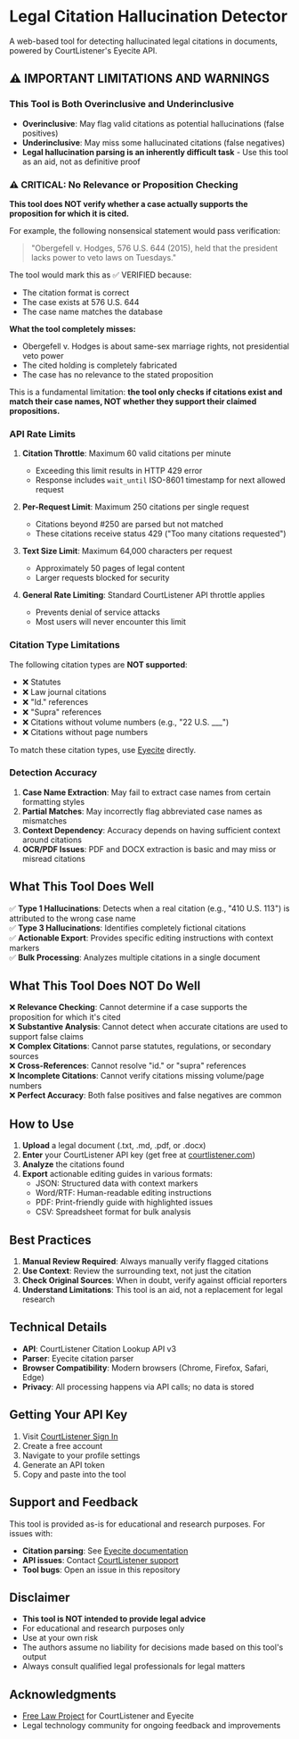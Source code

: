 # Legal Citation Hallucination Detector

A web-based tool for detecting hallucinated legal citations in documents, powered by CourtListener's Eyecite API.

## ⚠️ IMPORTANT LIMITATIONS AND WARNINGS

### This Tool is Both Overinclusive and Underinclusive

- **Overinclusive**: May flag valid citations as potential hallucinations (false positives)
- **Underinclusive**: May miss some hallucinated citations (false negatives)
- **Legal hallucination parsing is an inherently difficult task** - Use this tool as an aid, not as definitive proof

### ⚠️ CRITICAL: No Relevance or Proposition Checking

**This tool does NOT verify whether a case actually supports the proposition for which it is cited.**

For example, the following nonsensical statement would pass verification:
> "Obergefell v. Hodges, 576 U.S. 644 (2015), held that the president lacks power to veto laws on Tuesdays."

The tool would mark this as ✅ VERIFIED because:
- The citation format is correct
- The case exists at 576 U.S. 644
- The case name matches the database

**What the tool completely misses:**
- Obergefell v. Hodges is about same-sex marriage rights, not presidential veto power
- The cited holding is completely fabricated
- The case has no relevance to the stated proposition

This is a fundamental limitation: **the tool only checks if citations exist and match their case names, NOT whether they support their claimed propositions.**

### API Rate Limits

1. **Citation Throttle**: Maximum 60 valid citations per minute
   - Exceeding this limit results in HTTP 429 error
   - Response includes `wait_until` ISO-8601 timestamp for next allowed request

2. **Per-Request Limit**: Maximum 250 citations per single request
   - Citations beyond #250 are parsed but not matched
   - These citations receive status 429 ("Too many citations requested")

3. **Text Size Limit**: Maximum 64,000 characters per request
   - Approximately 50 pages of legal content
   - Larger requests blocked for security

4. **General Rate Limiting**: Standard CourtListener API throttle applies
   - Prevents denial of service attacks
   - Most users will never encounter this limit

### Citation Type Limitations

The following citation types are **NOT supported**:
- ❌ Statutes
- ❌ Law journal citations
- ❌ "Id." references
- ❌ "Supra" references
- ❌ Citations without volume numbers (e.g., "22 U.S. ___")
- ❌ Citations without page numbers

To match these citation types, use [Eyecite](https://github.com/freelawproject/eyecite) directly.

### Detection Accuracy

1. **Case Name Extraction**: May fail to extract case names from certain formatting styles
2. **Partial Matches**: May incorrectly flag abbreviated case names as mismatches
3. **Context Dependency**: Accuracy depends on having sufficient context around citations
4. **OCR/PDF Issues**: PDF and DOCX extraction is basic and may miss or misread citations

## What This Tool Does Well

✅ **Type 1 Hallucinations**: Detects when a real citation (e.g., "410 U.S. 113") is attributed to the wrong case name  
✅ **Type 3 Hallucinations**: Identifies completely fictional citations  
✅ **Actionable Export**: Provides specific editing instructions with context markers  
✅ **Bulk Processing**: Analyzes multiple citations in a single document  

## What This Tool Does NOT Do Well

❌ **Relevance Checking**: Cannot determine if a case supports the proposition for which it's cited  
❌ **Substantive Analysis**: Cannot detect when accurate citations are used to support false claims  
❌ **Complex Citations**: Cannot parse statutes, regulations, or secondary sources  
❌ **Cross-References**: Cannot resolve "id." or "supra" references  
❌ **Incomplete Citations**: Cannot verify citations missing volume/page numbers  
❌ **Perfect Accuracy**: Both false positives and false negatives are common  

## How to Use

1. **Upload** a legal document (.txt, .md, .pdf, or .docx)
2. **Enter** your CourtListener API key (get free at [courtlistener.com](https://www.courtlistener.com/sign-in/))
3. **Analyze** the citations found
4. **Export** actionable editing guides in various formats:
   - JSON: Structured data with context markers
   - Word/RTF: Human-readable editing instructions
   - PDF: Print-friendly guide with highlighted issues
   - CSV: Spreadsheet format for bulk analysis

## Best Practices

1. **Manual Review Required**: Always manually verify flagged citations
2. **Use Context**: Review the surrounding text, not just the citation
3. **Check Original Sources**: When in doubt, verify against official reporters
4. **Understand Limitations**: This tool is an aid, not a replacement for legal research

## Technical Details

- **API**: CourtListener Citation Lookup API v3
- **Parser**: Eyecite citation parser
- **Browser Compatibility**: Modern browsers (Chrome, Firefox, Safari, Edge)
- **Privacy**: All processing happens via API calls; no data is stored

## Getting Your API Key

1. Visit [CourtListener Sign In](https://www.courtlistener.com/sign-in/)
2. Create a free account
3. Navigate to your profile settings
4. Generate an API token
5. Copy and paste into the tool

## Support and Feedback

This tool is provided as-is for educational and research purposes. For issues with:
- **Citation parsing**: See [Eyecite documentation](https://github.com/freelawproject/eyecite)
- **API issues**: Contact [CourtListener support](https://www.courtlistener.com/contact/)
- **Tool bugs**: Open an issue in this repository

## Disclaimer

- **This tool is NOT intended to provide legal advice**
- For educational and research purposes only
- Use at your own risk
- The authors assume no liability for decisions made based on this tool's output
- Always consult qualified legal professionals for legal matters

## Acknowledgments

- [Free Law Project](https://free.law/) for CourtListener and Eyecite
- Legal technology community for ongoing feedback and improvements